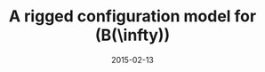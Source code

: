 ---
title: "A rigged configuration model for \\(B(\\infty)\\)"
collection: publications
permalink: /publication/2015-02-13-a-rigged-configuration-model-for-Binfinity
date: 2015-02-13
doi: '10.1016/j.jcta.2015.01.008'
arxiv: '1404.6539'
file: '/files/article-a-rigged-configuration-model-for-Binfinity.pdf'
citation: '<i>A rigged configuration model for $$B(\infty)$$</i> (with <a href="https://tscrim.github.io">T. Scrimshaw</a>), J. Combin. Theory Ser. A. <b>133</b> (2015), 29–57.'
---